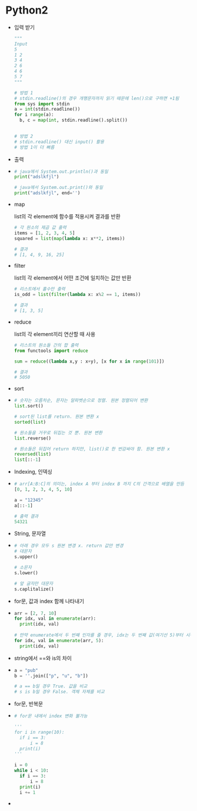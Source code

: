 # Python2

* 입력 받기

  ```python
  """
  Input
  5
  1 2
  3 4
  2 6
  4 6
  5 7
  """
  
  # 방법 1
  # stdin.readline()의 경우 개행문자까지 읽기 때문에 len()으로 구하면 +1됨
  from sys import stdin
  a = int(stdin.readline())
  for i range(a):
    b, c = map(int, stdin.readline().split())
  
    
  # 방법 2
  # stdin.readline() 대신 input() 활용
  # 방법 1이 더 빠름
  ```

* 출력

* ```python
  # java에서 System.out.println()과 동일
  print("adslkfjl")
  
  # java에서 System.out.print()와 동일
  print("adslkfjl", end='')
  ```

* map

  list의 각 element에 함수를 적용시켜 결과를 반환

  ```python
  # 각 원소의 제곱 값 출력
  items = [1, 2, 3, 4, 5]
  squared = list(map(lambda x: x**2, items))
  
  # 결과
  # [1, 4, 9, 16, 25]
  ```

* filter

  list의 각 element에서 어떤 조건에 일치하는 값만 반환

  ```python
  # 리스트에서 홀수만 출력
  is_odd = list(filter(lambda x: x%2 == 1, items))
  
  # 결과
  # [1, 3, 5]
  ```

* reduce

  list의 각 element끼리 연산할 때 사용

  ```python
  # 리스트의 원소들 간의 합 출력
  from functools import reduce
  
  sum = reduce((lambda x,y : x+y), [x for x in range(101)])
  
  # 결과
  # 5050
  ```

* sort

* ```python
  # 숫자는 오름차순, 문자는 알파벳순으로 정렬. 원본 정렬되어 변환
  list.sort()
  
  # sort된 list를 return. 원본 변환 x
  sorted(list)
  
  # 원소들을 거꾸로 뒤집는 것 뿐. 원본 변환
  list.reverse()
  
  # 원소들은 뒤집어 return 하지만, list()로 한 번감싸야 함. 원본 변환 x
  reversed(list)
  list[::-1]
  ```

* Indexing, 인덱싱

* ```python
  # arr[A:B:C]의 의미는, index A 부터 index B 까지 C의 간격으로 배열을 만듬
  [0, 1, 2, 3, 4, 5, 10]
  
  a = "12345"
  a[::-1]
  
  # 출력 결과
  54321
  ```

* String, 문자열

* ```python
  # 아래 경우 모두 s 원본 변경 x. return 값만 변경
  # 대문자 
  s.upper()
  
  # 소문자
  s.lower()
  
  # 앞 글자만 대문자
  s.caplitalize()
  ```

* for문, 값과 index 함께 나타내기

* ```python
  arr = [2, 7, 10]
  for idx, val in enumerate(arr):
  	print(idx, val)
  	
  # 만약 enumerate에서 두 번째 인자를 줄 경우, idx는 두 번째 값(여기선 5)부터 시작
  for idx, val in enumerate(arr, 5):
  	print(idx, val)
  ```

* string에서 ==와 is의 차이

* ```python
  a = "pub"
  b = ''.join(["p", "u", "b"])
  
  # a == b일 경우 True. 값을 비교
  # s is b일 경우 False. 객체 자체를 비교
  ```

* for문, 반복문

* ```python
  # for문 내에서 index 변화 불가능
  
  '''
  for i in range(10):
  	if i == 3:
  		i = 8
  	print(i)
  '''
  	
  i = 0
  while i < 10:
  	if i == 3:
  		i = 8
  	print(i)
  	i += 1
  ```

* 

